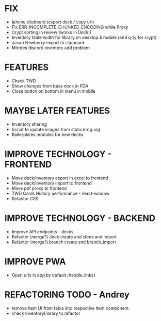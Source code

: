 # FIX
- Iphone clipboard (export deck / copy url)
- Fix ERR_INCOMPLETE_CHUNKED_ENCODING while Proxy
- Crypt sorting in review (works in Deck!)
- Inventory table width for library on desktop & mobile (and q-ty for crypt)
- Jason Newberry export to clipboard
- Mirrdes discord inventory add problem

# FEATURES
- Check TWD
- Show changes from base deck in PDA
- Close button on bottom in menu in mobile

# MAYBE LATER FEATURES
- Inventory sharing
- Script to update images from static.krcg.org
- Boilerplates modules for new decks

# IMPROVE TECHNOLOGY - FRONTEND
- Move deck/inventory export in excel to frontend
- Move deck/inventory import to frontend
- Move pdf proxy to frontend
- TWD Cards History performance - react-window
- Refactor CSS

# IMPROVE TECHNOLOGY - BACKEND
- Improve API endpoints - decks
- Refactor (merge?) deck create and clone and import
- Refactor (merge?) branch create and branch_import

# IMPROVE PWA
- Open urls in app by default (handle_links)

# REFACTORING TODO - Andrey
- remove Item UI from table into respective Item component.
- check InventoryLibrary to refactor
